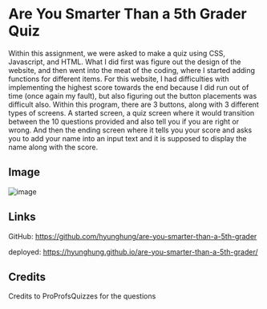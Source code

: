 # Are You Smarter Than a 5th Grader Quiz

Within this assignment, we were asked to make a quiz using CSS, Javascript, and HTML. What I did first was figure out the design of the website, and then went into the meat of the coding, where I started adding functions for different items. 
For this website, I had difficulties with implementing the highest score towards the end because I did run out of time (once again my fault), but also figuring out the button placements was difficult also. Within this program, there are 3 buttons,
along with 3 different types of screens. A started screen, a quiz screen where it would transition between the 10 questions provided and also tell you if you are right or wrong. And then the ending screen where it tells you your score and asks you to 
add your name into an input text and it is supposed to display the name along with the score. 

## Image 

![image](https://github.com/hyunghung/are-you-smarter-than-a-5th-grader/assets/97567582/3313a1fe-63c9-4624-9160-d73403843696)

## Links 
GitHub: https://github.com/hyunghung/are-you-smarter-than-a-5th-grader

deployed: https://hyunghung.github.io/are-you-smarter-than-a-5th-grader/

## Credits
Credits to ProProfsQuizzes for the questions 
